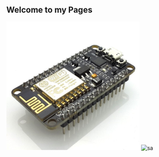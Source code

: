 ## Welcome to my Pages


<img src="./wifi.png" width="350">
<img src="https://github.com/kumar-sandeep/controlling-home-appliances-using-ESP8266-MOD/wifi.png" alt="sa" width="350">

